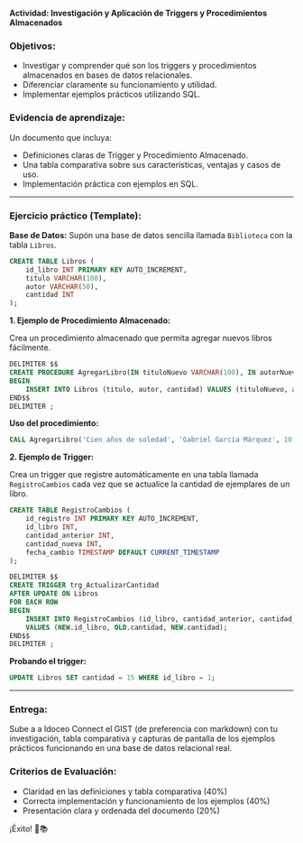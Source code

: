 **Actividad: Investigación y Aplicación de Triggers y Procedimientos Almacenados**

### Objetivos:
- Investigar y comprender qué son los triggers y procedimientos almacenados en bases de datos relacionales.
- Diferenciar claramente su funcionamiento y utilidad.
- Implementar ejemplos prácticos utilizando SQL.

### Evidencia de aprendizaje:
Un documento que incluya:
- Definiciones claras de Trigger y Procedimiento Almacenado.
- Una tabla comparativa sobre sus características, ventajas y casos de uso.
- Implementación práctica con ejemplos en SQL.

---

### Ejercicio práctico (Template):

**Base de Datos:** Supón una base de datos sencilla llamada `Biblioteca` con la tabla `Libros`.

```sql
CREATE TABLE Libros (
    id_libro INT PRIMARY KEY AUTO_INCREMENT,
    titulo VARCHAR(100),
    autor VARCHAR(50),
    cantidad INT
);
```

**1. Ejemplo de Procedimiento Almacenado:**

Crea un procedimiento almacenado que permita agregar nuevos libros fácilmente.

```sql
DELIMITER $$
CREATE PROCEDURE AgregarLibro(IN tituloNuevo VARCHAR(100), IN autorNuevo VARCHAR(50), IN cantidadNueva INT)
BEGIN
    INSERT INTO Libros (titulo, autor, cantidad) VALUES (tituloNuevo, autorNuevo, cantidadNueva);
END$$
DELIMITER ;
```

**Uso del procedimiento:**

```sql
CALL AgregarLibro('Cien años de soledad', 'Gabriel García Márquez', 10);
```

**2. Ejemplo de Trigger:**

Crea un trigger que registre automáticamente en una tabla llamada `RegistroCambios` cada vez que se actualice la cantidad de ejemplares de un libro.

```sql
CREATE TABLE RegistroCambios (
    id_registro INT PRIMARY KEY AUTO_INCREMENT,
    id_libro INT,
    cantidad_anterior INT,
    cantidad_nueva INT,
    fecha_cambio TIMESTAMP DEFAULT CURRENT_TIMESTAMP
);

DELIMITER $$
CREATE TRIGGER trg_ActualizarCantidad
AFTER UPDATE ON Libros
FOR EACH ROW
BEGIN
    INSERT INTO RegistroCambios (id_libro, cantidad_anterior, cantidad_nueva)
    VALUES (NEW.id_libro, OLD.cantidad, NEW.cantidad);
END$$
DELIMITER ;
```

**Probando el trigger:**

```sql
UPDATE Libros SET cantidad = 15 WHERE id_libro = 1;
```

---

### Entrega:
Sube a a Idoceo Connect el GIST (de preferencia con markdown) con tu investigación, tabla comparativa y capturas de pantalla de los ejemplos prácticos funcionando en una base de datos relacional real.

### Criterios de Evaluación:
- Claridad en las definiciones y tabla comparativa (40%)
- Correcta implementación y funcionamiento de los ejemplos (40%)
- Presentación clara y ordenada del documento (20%)

¡Éxito! 🚀📚


